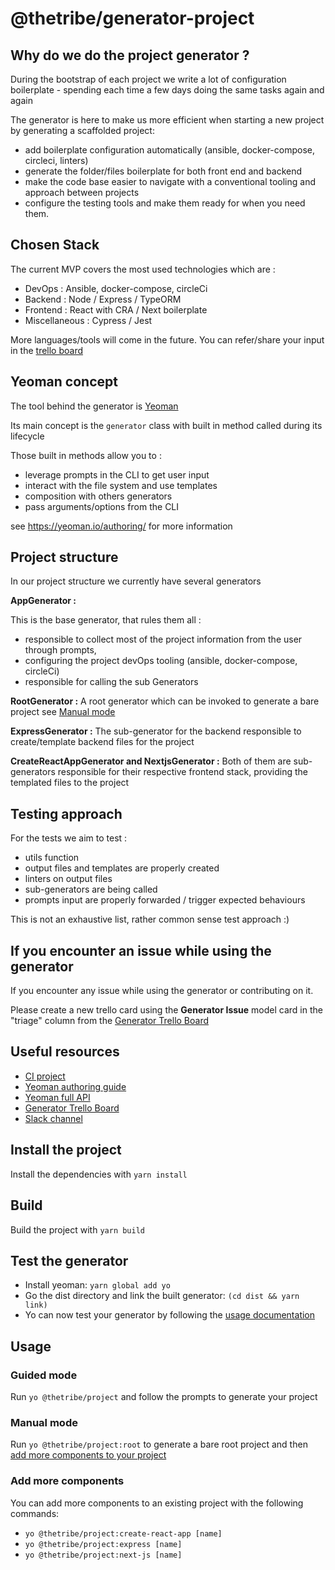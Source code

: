 # @thetribe/generator-project


## Why do we do the project generator ?
During the bootstrap of each project we write a lot of configuration boilerplate - spending each time a few days doing the same tasks again and again

The generator is here to make us more efficient when starting a new project by generating a scaffolded project: 

* add boilerplate configuration automatically (ansible, docker-compose, circleci, linters)
* generate the folder/files boilerplate for both front end and backend
* make the code base easier to navigate with a conventional tooling and approach between projects
* configure the testing tools and make them ready for when you need them. 

## Chosen Stack
The current MVP covers the most used technologies which are : 
* DevOps : Ansible, docker-compose, circleCi
* Backend : Node / Express / TypeORM
* Frontend : React with CRA / Next boilerplate
* Miscellaneous : Cypress / Jest  

More languages/tools will come in the future. You can refer/share your input in the [trello board](https://trello.com/b/T2yA4yFF/generateur-scrum-board)


## Yeoman concept 

The tool behind the generator is [Yeoman](https://yeoman.io/)

Its main concept is the `generator` class with built in method called during its lifecycle

Those built in methods allow you to : 
* leverage prompts in the CLI to get user input
* interact with the file system and use templates
* composition with others generators
* pass arguments/options from the CLI

see https://yeoman.io/authoring/ for more information
 

## Project structure 

In our project structure we currently have several generators

**AppGenerator :** 

This is the base generator, that rules them all : 
- responsible to collect most of the project information from the user through prompts, 
- configuring the project devOps tooling (ansible, docker-compose, circleCi)
- responsible for calling the sub Generators

**RootGenerator :** A root generator which can be invoked to generate a bare project see [Manual mode](#manual-mode) 

**ExpressGenerator :**  The sub-generator for the backend responsible to create/template backend files for the project 

**CreateReactAppGenerator and NextjsGenerator :** Both of them are sub-generators responsible for their respective frontend stack, providing the templated files to the project



## Testing approach

For the tests we aim to test :
- utils function
- output files and templates are properly created
- linters on output files
- sub-generators are being called
- prompts input are properly forwarded / trigger expected behaviours

This is not an exhaustive list, rather common sense test approach :)  


## If you encounter an issue while using the generator 

If you encounter any issue while using the generator or contributing on it. 

Please create a new trello card using the **Generator Issue** model card in the "triage" column from the [Generator Trello Board](https://trello.com/b/T2yA4yFF/generateur-scrum-board)


## Useful resources 
* [CI project](https://app.circleci.com/pipelines/github/thetribeio/generator-project)
* [Yeoman authoring guide](https://yeoman.io/authoring/)
* [Yeoman full API](https://yeoman.github.io/generator/)
* [Generator Trello Board](https://trello.com/b/T2yA4yFF/generateur-scrum-board)
* [Slack channel](https://app.slack.com/client/T0EMTFESW/C019M7EEBT5/thread/C0EMTFF50-1607075028.358400)

## Install the project

Install the dependencies with `yarn install`

## Build

Build the project with `yarn build`

## Test the generator

- Install yeoman: `yarn global add yo`
- Go the dist directory and link the built generator: `(cd dist && yarn link)`
- Yo can now test your generator by following the [usage documentation](#usage)

## Usage

### Guided mode

Run `yo @thetribe/project` and follow the prompts to generate your project

### Manual mode

Run `yo @thetribe/project:root` to generate a bare root project and then
[add more components to your project](#add-more-components)

### Add more components

You can add more components to an existing project with the following commands:
 - `yo @thetribe/project:create-react-app [name]`
 - `yo @thetribe/project:express [name]`
 - `yo @thetribe/project:next-js [name]`
